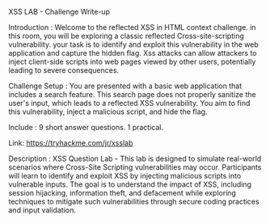 XSS LAB - Challenge Write-up

Introduction :
Welcome to the reflected XSS in HTML context challenge. in this room, you will be exploring a classic reflected Cross-site-scripting vulnerability. your task is to identify and exploit this vulnerability in the web application and capture the hidden flag. Xss attacks can allow attackers to inject client-side scripts into web pages viewed by other users, potentially leading to severe consequences.

Challenge Setup :
You are presented with a basic web application that includes a search feature. This search page does not properly sanitize the user's input, which leads to a reflected XSS vulnerability. You aim to find this vulnerability, inject a malicious script, and hide the flag.

Include :
9 short answer questions.
1 practical.

Link:
https://tryhackme.com/jr/xsslab

Description :
XSS Question Lab - This lab is designed to simulate real-world scenarios where Cross-Site Scripting vulnerabilities may occur. Participants will learn to identify and exploit XSS by injecting malicious scripts into vulnerable inputs. The goal is to understand the impact of XSS, including session hijacking, information theft, and defacement while exploring techniques to mitigate such vulnerabilities through secure coding practices and input validation.

